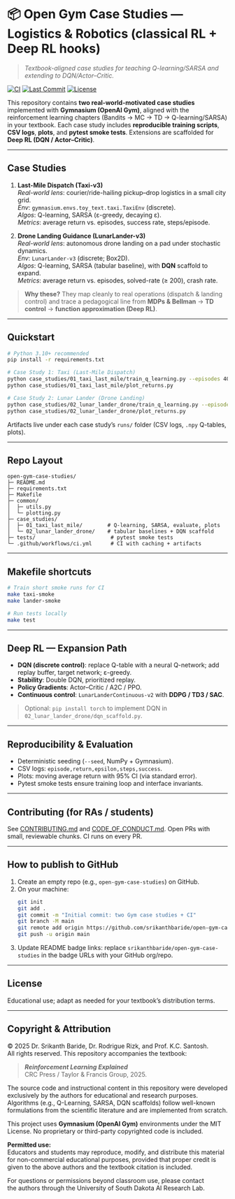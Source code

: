 # 📦 Open Gym Case Studies — Logistics & Robotics (classical RL + Deep RL hooks)

> _Textbook-aligned case studies for teaching Q-learning/SARSA and extending to DQN/Actor–Critic._

<!-- Badges (replace srikanthbaride/open-gym-case-studies after you push) -->
[![CI](https://github.com/srikanthbaride/open-gym-case-studies/actions/workflows/ci.yml/badge.svg)](https://github.com/srikanthbaride/open-gym-case-studies/actions/workflows/ci.yml)
[![Last Commit](https://img.shields.io/github/last-commit/srikanthbaride/open-gym-case-studies)](https://github.com/srikanthbaride/open-gym-case-studies/commits/main)
[![License](https://img.shields.io/badge/License-Educational-lightgrey.svg)](#license)

This repository contains **two real-world-motivated case studies** implemented with **Gymnasium (OpenAI Gym)**, aligned with the reinforcement learning chapters (Bandits → MC → TD → Q-learning/SARSA) in your textbook. Each case study includes **reproducible training scripts**, **CSV logs**, **plots**, and **pytest smoke tests**. Extensions are scaffolded for **Deep RL (DQN / Actor–Critic)**.

---

## Case Studies

1. **Last-Mile Dispatch (Taxi-v3)**  
   _Real-world lens_: courier/ride-hailing pickup–drop logistics in a small city grid.  
   _Env_: `gymnasium.envs.toy_text.taxi.TaxiEnv` (discrete).  
   _Algos_: Q-learning, SARSA (ε-greedy, decaying ε).  
   _Metrics_: average return vs. episodes, success rate, steps/episode.

2. **Drone Landing Guidance (LunarLander-v3)**  
   _Real-world lens_: autonomous drone landing on a pad under stochastic dynamics.  
   _Env_: `LunarLander-v3` (discrete; Box2D).  
   _Algos_: Q-learning, SARSA (tabular baseline), with **DQN** scaffold to expand.  
   _Metrics_: average return vs. episodes, solved-rate (≥ 200), crash rate.

> **Why these?** They map cleanly to real operations (dispatch & landing control) and trace a pedagogical line from **MDPs & Bellman** → **TD control** → **function approximation (Deep RL)**.

---

## Quickstart

```bash
# Python 3.10+ recommended
pip install -r requirements.txt

# Case Study 1: Taxi (Last-Mile Dispatch)
python case_studies/01_taxi_last_mile/train_q_learning.py --episodes 4000
python case_studies/01_taxi_last_mile/plot_returns.py

# Case Study 2: Lunar Lander (Drone Landing)
python case_studies/02_lunar_lander_drone/train_q_learning.py --episodes 5000
python case_studies/02_lunar_lander_drone/plot_returns.py
```

Artifacts live under each case study’s `runs/` folder (CSV logs, `.npy` Q-tables, plots).

---

## Repo Layout

```
open-gym-case-studies/
├─ README.md
├─ requirements.txt
├─ Makefile
├─ common/
│  ├─ utils.py
│  └─ plotting.py
├─ case_studies/
│  ├─ 01_taxi_last_mile/        # Q-learning, SARSA, evaluate, plots
│  └─ 02_lunar_lander_drone/    # tabular baselines + DQN scaffold
├─ tests/                        # pytest smoke tests
└─ .github/workflows/ci.yml      # CI with caching + artifacts
```

---

## Makefile shortcuts

```bash
# Train short smoke runs for CI
make taxi-smoke
make lander-smoke

# Run tests locally
make test
```

---

## Deep RL — Expansion Path

- **DQN (discrete control)**: replace Q-table with a neural Q-network; add replay buffer, target network; ε-greedy.
- **Stability**: Double DQN, prioritized replay.
- **Policy Gradients**: Actor–Critic / A2C / PPO.
- **Continuous control**: `LunarLanderContinuous-v2` with **DDPG / TD3 / SAC**.

> Optional: `pip install torch` to implement DQN in `02_lunar_lander_drone/dqn_scaffold.py`.

---

## Reproducibility & Evaluation

- Deterministic seeding (`--seed`, NumPy + Gymnasium).
- CSV logs: `episode,return,epsilon,steps,success`.
- Plots: moving average return with 95% CI (via standard error).
- Pytest smoke tests ensure training loop and interface invariants.

---

## Contributing (for RAs / students)

See [CONTRIBUTING.md](CONTRIBUTING.md) and [CODE_OF_CONDUCT.md](CODE_OF_CONDUCT.md). Open PRs with small, reviewable chunks. CI runs on every PR.

---

## How to publish to GitHub

1. Create an empty repo (e.g., `open-gym-case-studies`) on GitHub.
2. On your machine:
   ```bash
   git init
   git add .
   git commit -m "Initial commit: two Gym case studies + CI"
   git branch -M main
   git remote add origin https://github.com/srikanthbaride/open-gym-case-studies.git
   git push -u origin main
   ```
3. Update README badge links: replace `srikanthbaride/open-gym-case-studies` in the badge URLs with your GitHub org/repo.

---

## License

Educational use; adapt as needed for your textbook’s distribution terms.


---

## Copyright & Attribution

© 2025 Dr. Srikanth Baride, Dr. Rodrigue Rizk, and Prof. K.C. Santosh.  
All rights reserved. This repository accompanies the textbook:

> **_Reinforcement Learning Explained_**  
> CRC Press / Taylor & Francis Group, 2025.

The source code and instructional content in this repository were developed
exclusively by the authors for educational and research purposes.
Algorithms (e.g., Q-Learning, SARSA, DQN scaffolds) follow
well-known formulations from the scientific literature and are implemented
from scratch.  

This project uses **Gymnasium (OpenAI Gym)** environments under the
MIT License.  No proprietary or third-party copyrighted code is included.

**Permitted use:**  
Educators and students may reproduce, modify, and distribute this material
for non-commercial educational purposes, provided that proper credit is given
to the above authors and the textbook citation is included.

For questions or permissions beyond classroom use, please contact  
the authors through the University of South Dakota AI Research Lab.
